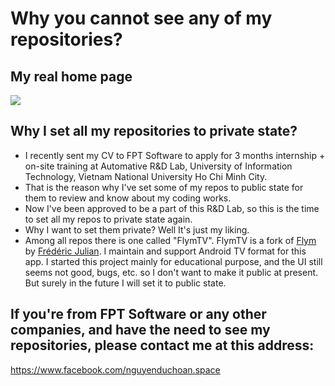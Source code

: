 Why you cannot see any of my repositories? 
=======

My real home page
----------
<img src="http://drive.google.com/uc?export=view&id=17j-4SfYgYau0jKEIZjjSoiQeooRfRkMY" >

Why I set all my repositories to private state?
----------
 - I recently sent my CV to FPT Software to apply for 3 months internship + on-site training at Automative R&D Lab, University of Information Technology, Vietnam National University Ho Chi Minh City.
 - That is the reason why I've set some of my repos to public state for them to review and know about my coding works.
 - Now I've been approved to be a part of this R&D Lab, so this is the time to set all my repos to private state again.
 - Why I want to set them private? Well It's just my liking.
 - Among all repos there is one called "FlymTV". FlymTV is a fork of [Flym](https://github.com/FredJul/Flym) by [Frédéric Julian](https://github.com/FredJul). I maintain and support Android TV format for this app. I started this project mainly for educational purpose, and the UI still seems not good, bugs, etc. so I don't want to make it public at present. But surely in the future I will set it to public state.
 
If you're from FPT Software or any other companies, and have the need to see my repositories, please contact me at this address:
----------
https://www.facebook.com/nguyenduchoan.space
